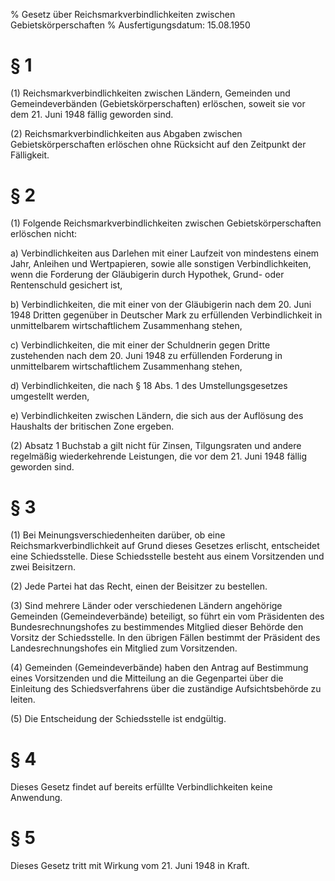 % Gesetz über Reichsmarkverbindlichkeiten zwischen Gebietskörperschaften
% Ausfertigungsdatum: 15.08.1950
 
# § 1

(1) Reichsmarkverbindlichkeiten zwischen Ländern, Gemeinden und Gemeindeverbänden (Gebietskörperschaften) erlöschen, soweit sie vor dem 21. Juni 1948 fällig geworden sind.

(2) Reichsmarkverbindlichkeiten aus Abgaben zwischen Gebietskörperschaften erlöschen ohne Rücksicht auf den Zeitpunkt der Fälligkeit.

# § 2

(1) Folgende Reichsmarkverbindlichkeiten zwischen Gebietskörperschaften erlöschen nicht:

a) Verbindlichkeiten aus Darlehen mit einer Laufzeit von mindestens einem Jahr, Anleihen und Wertpapieren, sowie alle sonstigen Verbindlichkeiten, wenn die Forderung der Gläubigerin durch Hypothek, Grund- oder Rentenschuld gesichert ist,

b) Verbindlichkeiten, die mit einer von der Gläubigerin nach dem 20. Juni 1948 Dritten gegenüber in Deutscher Mark zu erfüllenden Verbindlichkeit in unmittelbarem wirtschaftlichem Zusammenhang stehen,

c) Verbindlichkeiten, die mit einer der Schuldnerin gegen Dritte zustehenden nach dem 20. Juni 1948 zu erfüllenden Forderung in unmittelbarem wirtschaftlichem Zusammenhang stehen,

d) Verbindlichkeiten, die nach § 18 Abs. 1 des Umstellungsgesetzes umgestellt werden,

e) Verbindlichkeiten zwischen Ländern, die sich aus der Auflösung des Haushalts der britischen Zone ergeben.

(2) Absatz 1 Buchstab a gilt nicht für Zinsen, Tilgungsraten und andere regelmäßig wiederkehrende Leistungen, die vor dem 21. Juni 1948 fällig geworden sind.

# § 3

(1) Bei Meinungsverschiedenheiten darüber, ob eine Reichsmarkverbindlichkeit auf Grund dieses Gesetzes erlischt, entscheidet eine Schiedsstelle. Diese Schiedsstelle besteht aus einem Vorsitzenden und zwei Beisitzern.

(2) Jede Partei hat das Recht, einen der Beisitzer zu bestellen.

(3) Sind mehrere Länder oder verschiedenen Ländern angehörige Gemeinden (Gemeindeverbände) beteiligt, so führt ein vom Präsidenten des Bundesrechnungshofes zu bestimmendes Mitglied dieser Behörde den Vorsitz der Schiedsstelle. In den übrigen Fällen bestimmt der Präsident des Landesrechnungshofes ein Mitglied zum Vorsitzenden.

(4) Gemeinden (Gemeindeverbände) haben den Antrag auf Bestimmung eines Vorsitzenden und die Mitteilung an die Gegenpartei über die Einleitung des Schiedsverfahrens über die zuständige Aufsichtsbehörde zu leiten.

(5) Die Entscheidung der Schiedsstelle ist endgültig.

# § 4

Dieses Gesetz findet auf bereits erfüllte Verbindlichkeiten keine Anwendung.

# § 5

Dieses Gesetz tritt mit Wirkung vom 21. Juni 1948 in Kraft.
